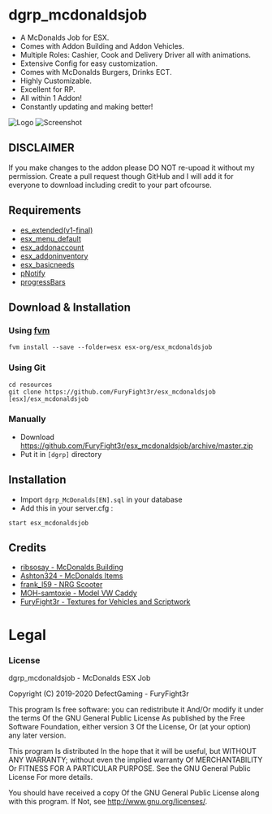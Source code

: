 # dgrp_mcdonaldsjob
- A McDonalds Job for ESX. 
- Comes with Addon Building and Addon Vehicles.
- Multiple Roles: Cashier, Cook and Delivery Driver all with animations.
- Extensive Config for easy customization.
- Comes with McDonalds Burgers, Drinks ECT.
- Highly Customizable.
- Excellent for RP.
- All within 1 Addon!
- Constantly updating and making better!

![Logo](https://i.imgur.com/dA1Qe1d.png)
![Screenshot](https://i.imgur.com/2bmybq8.png)

## DISCLAIMER
If you make changes to the addon please DO NOT re-upoad it without my permission. Create a pull request though GitHub and I will add it for everyone to download including credit to your part ofcourse.

## Requirements
- [es_extended(v1-final)](https://github.com/ESX-Org/es_extended/tree/v1-final)
- [esx_menu_default](https://github.com/ESX-Org/esx_menu_default)
- [esx_addonaccount](https://github.com/ESX-Org/esx_addonaccount)
- [esx_addoninventory](https://github.com/ESX-Org/esx_addoninventory)
- [esx_basicneeds](https://github.com/ESX-Org/esx_basicneeds)
- [pNotify](https://github.com/Nick78111/pNotify)
- [progressBars](https://github.com/EthanPeacock/progressBars)

## Download & Installation

### Using [fvm](https://github.com/qlaffont/fvm-installer)
```
fvm install --save --folder=esx esx-org/esx_mcdonaldsjob
```

### Using Git
```
cd resources
git clone https://github.com/FuryFight3r/esx_mcdonaldsjob [esx]/esx_mcdonaldsjob
```

### Manually
- Download https://github.com/FuryFight3r/esx_mcdonaldsjob/archive/master.zip
- Put it in `[dgrp]` directory


## Installation
- Import `dgrp_McDonalds[EN].sql` in your database
- Add this in your server.cfg :

```
start esx_mcdonaldsjob
```

## Credits

- [ribsosay - McDonalds Building](https://www.gta5-mods.com/maps/mcdonalds-building-with-interior-and-drive-through-v-0-01)
- [Ashton324 - McDonalds Items](https://forum.cfx.re/t/release-esx-mcdonalds-items/1204906)
- [frank_l59 - NRG Scooter](https://www.gta5-mods.com/vehicles/nrg-mc3)
- [MOH-samtoxie - Model VW Caddy](https://www.gta5-mods.com/vehicles/addon-volkswagen-caddy-pizza-delivery-danish-dansk)
- [FuryFight3r - Textures for Vehicles and Scriptwork](https://github.com/FuryFight3r/)


# Legal
### License
dgrp_mcdonaldsjob - McDonalds ESX Job

Copyright (C) 2019-2020 DefectGaming - FuryFight3r

This program Is free software: you can redistribute it And/Or modify it under the terms Of the GNU General Public License As published by the Free Software Foundation, either version 3 Of the License, Or (at your option) any later version.

This program Is distributed In the hope that it will be useful, but WITHOUT ANY WARRANTY; without even the implied warranty Of MERCHANTABILITY Or FITNESS FOR A PARTICULAR PURPOSE. See the GNU General Public License For more details.

You should have received a copy Of the GNU General Public License along with this program. If Not, see http://www.gnu.org/licenses/.

